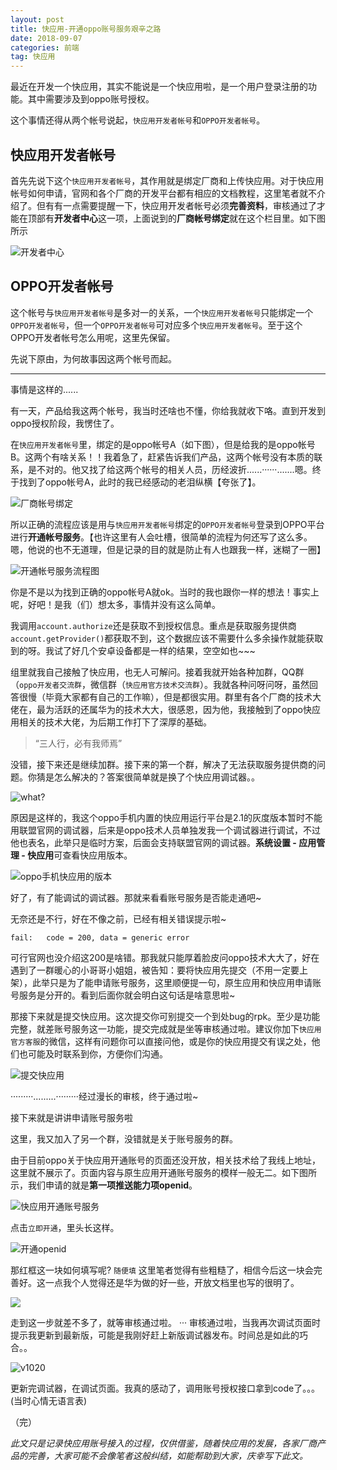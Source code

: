 ```yaml
---
layout: post
title: 快应用-开通oppo账号服务艰辛之路
date: 2018-09-07
categories: 前端
tag: 快应用
---
```

最近在开发一个快应用，其实不能说是一个快应用啦，是一个用户登录注册的功能。其中需要涉及到oppo账号授权。

这个事情还得从两个帐号说起，`快应用开发者帐号`和`OPPO开发者帐号`。

## 快应用开发者帐号

首先先说下这个`快应用开发者帐号`，其作用就是绑定厂商和上传快应用。对于快应用帐号如何申请，官网和各个厂商的开发平台都有相应的文档教程，这里笔者就不介绍了。但有有一点需要提醒一下，快应用开发者帐号必须**完善资料**，审核通过了才能在顶部有**开发者中心**这一项，上面说到的**厂商帐号绑定**就在这个栏目里。如下图所示

![开发者中心](https://user-images.githubusercontent.com/17926741/98777983-9e6c7100-242c-11eb-8c3e-4b8a53535168.png)

## OPPO开发者帐号

这个帐号与`快应用开发者帐号`是多对一的关系，一个`快应用开发者帐号`只能绑定一个`OPPO开发者帐号`，但一个`OPPO开发者帐号`可对应多个`快应用开发者帐号`。至于这个OPPO开发者帐号怎么用呢，这里先保留。

先说下原由，为何故事因这两个帐号而起。

-------------------------------------

事情是这样的......

有一天，产品给我这两个帐号，我当时还啥也不懂，你给我就收下咯。直到开发到oppo授权阶段，我愣住了。

在`快应用开发者帐号`里，绑定的是oppo帐号A（如下图），但是给我的是oppo帐号B。这两个有啥关系！！我着急了，赶紧告诉我们产品，这两个帐号没有本质的联系，是不对的。他又找了给这两个帐号的相关人员，历经波折......······.......嗯。终于找到了oppo帐号A，此时的我已经感动的老泪纵横【夸张了】。

![厂商帐号绑定](https://user-images.githubusercontent.com/17926741/98777984-9f050780-242c-11eb-9890-8df1d61559b5.png)

所以正确的流程应该是用与`快应用开发者帐号`绑定的`OPPO开发者帐号`登录到OPPO平台进行**开通帐号服务**。【也许这里有人会吐槽，很简单的流程为何还写了这么多。嗯，他说的也不无道理，但是记录的目的就是防止有人也跟我一样，迷糊了一圈】

![开通帐号服务流程图](https://user-images.githubusercontent.com/17926741/98777968-9a405380-242c-11eb-99cc-e81de88fc7d2.png)



你是不是以为找到正确的oppo帐号A就ok。当时的我也跟你一样的想法！事实上呢，好吧！是我（们）想太多，事情并没有这么简单。

我调用`account.authorize`还是获取不到授权信息。重点是获取服务提供商`account.getProvider()`都获取不到，这个数据应该不需要什么多余操作就能获取到的呀。我试了好几个安卓设备都是一样的结果，空空如也~~~



组里就我自己接触了快应用，也无人可解问。接着我就开始各种加群，QQ群（`oppo开发者交流群`，微信群（`快应用官方技术交流群`）。我就各种问呀问呀，虽然回答很慢（毕竟大家都有自己的工作嘛），但是都很实用。群里有各个厂商的技术大佬在，最为活跃的还属华为的技术大大，很感恩，因为他，我接触到了oppo快应用相关的技术大佬，为后期工作打下了深厚的基础。

> “三人行，必有我师焉”

没错，接下来还是继续加群。接下来的第一个群，解决了无法获取服务提供商的问题。你猜是怎么解决的？答案很简单就是换了个快应用调试器。。

![what?](https://user-images.githubusercontent.com/17926741/98777980-9dd3da80-242c-11eb-9cda-af8c34cf5237.png)

原因是这样的，我这个oppo手机内置的快应用运行平台是2.1的灰度版本暂时不能用联盟官网的调试器，后来是oppo技术人员单独发我一个调试器进行调试，不过他也表名，此举只是临时方案，后面会支持联盟官网的调试器。**系统设置 - 应用管理 - 快应用**可查看快应用版本。


![oppo手机快应用的版本](https://user-images.githubusercontent.com/17926741/98777993-a0cecb00-242c-11eb-917c-2411693e2c6a.png)

好了，有了能调试的调试器。那就来看看账号服务是否能走通吧~

无奈还是不行，好在不像之前，已经有相关错误提示啦~
```
fail:   code = 200, data = generic error
```
可行官网也没介绍这200是啥错。那我就只能厚着脸皮问oppo技术大大了，好在遇到了一群暖心的小哥哥小姐姐，被告知：要将快应用先提交（不用一定要上架），此举只是为了能申请账号服务，这里顺便提一句，原生应用和快应用申请账号服务是分开的。看到后面你就会明白这句话是啥意思啦~

那接下来就是提交快应用。这次提交你可别提交一个到处bug的rpk。至少是功能完整，就差账号服务这一功能，提交完成就是坐等审核通过啦。建议你加下`快应用官方客服`的微信，这样有问题你可以直接问他，或是你的快应用提交有误之处，他们也可能及时联系到你，方便你们沟通。

![提交快应用](https://user-images.githubusercontent.com/17926741/98777986-9f9d9e00-242c-11eb-9b9a-598861fb7256.png)

·········.........·········经过漫长的审核，终于通过啦~

接下来就是讲讲申请账号服务啦

这里，我又加入了另一个群，没错就是关于账号服务的群。

由于目前oppo关于快应用开通账号的页面还没开放，相关技术给了我线上地址，这里就不展示了。页面内容与原生应用开通账号服务的模样一般无二。如下图所示，我们申请的就是**第一项推送能力项openid**。

![快应用开通账号服务](https://user-images.githubusercontent.com/17926741/98777974-9ca2ad80-242c-11eb-920d-4205fc70acec.png)


点击`立即开通`，里头长这样。

![开通openid](https://user-images.githubusercontent.com/17926741/98777973-9c0a1700-242c-11eb-8ff9-3e250dac8fec.png)

那红框这一块如何填写呢? `随便填`
这里笔者觉得有些粗糙了，相信今后这一块会完善好。这一点我个人觉得还是华为做的好一些，开放文档里也写的很明了。

![](https://user-images.githubusercontent.com/17926741/98777990-a0363480-242c-11eb-84f9-46e8c7af6aa3.gif)

走到这一步就差不多了，就等审核通过啦。
···
审核通过啦，当我再次调试页面时提示我更新到最新版，可能是我刚好赶上新版调试器发布。时间总是如此的巧合。。

![v1020](https://user-images.githubusercontent.com/17926741/98777976-9d3b4400-242c-11eb-8d72-72d515648b20.png)


更新完调试器，在调试页面。我真的感动了，调用账号授权接口拿到code了。。。(当时心情无语言表)

（完）



*此文只是记录快应用账号接入的过程，仅供借鉴，随着快应用的发展，各家厂商产品的完善，大家可能不会像笔者这般纠结，如能帮助到大家，庆幸写下此文。*